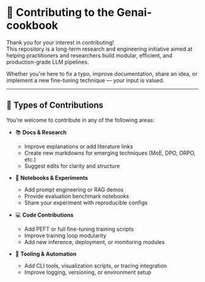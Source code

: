 # 🤝 Contributing to the Genai-cookbook

Thank you for your interest in contributing!  
This repository is a long-term research and engineering initiative aimed at helping practitioners and researchers build modular, efficient, and production-grade LLM pipelines.

Whether you're here to fix a typo, improve documentation, share an idea, or implement a new fine-tuning technique — your input is valued.

---

## 📌 Types of Contributions

You're welcome to contribute in any of the following areas:

- 📚 **Docs & Research**
  - Improve explanations or add literature links
  - Create new markdowns for emerging techniques (MoE, DPO, ORPO, etc.)
  - Suggest edits for clarity and structure

- 🧪 **Notebooks & Experiments**
  - Add prompt engineering or RAG demos
  - Provide evaluation benchmark notebooks
  - Share your experiment with reproducible configs

- 💻 **Code Contributions**
  - Add PEFT or full fine-tuning training scripts
  - Improve training loop modularity
  - Add new inference, deployment, or monitoring modules

- 🧰 **Tooling & Automation**
  - Add CLI tools, visualization scripts, or tracing integration
  - Improve logging, versioning, or environment setup

